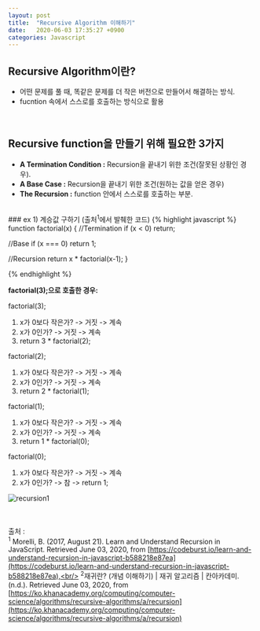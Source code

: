 ```yaml
---
layout: post
title:  "Recursive Algorithm 이해하기"
date:   2020-06-03 17:35:27 +0900
categories: Javascript
---
```


## Recursive Algorithm이란?
- 어떤 문제를 풀 때, 똑같은 문제를 더 작은 버전으로 만들어서 해결하는 방식.
- fucntion 속에서 스스로를 호출하는 방식으로 활용

<br/>

## Recursive function을 만들기 위해 필요한 3가지
- __A Termination Condition :__ Recursion을 끝내기 위한 조건(잘못된 상황인 경우).  
- __A Base Case :__ Recursion을 끝내기 위한 조건(원하는 값을 얻은 경우)
- __The Recursion :__ function 안에서 스스로를 호출하는 부분. 

<br/>
### ex 1) 계승값 구하기 
(출처<sup>1</sup>에서 발췌한 코드)
{% highlight javascript %} 
function factorial(x) {
  //Termination
  if (x < 0) return;

  //Base
  if (x === 0) return 1;

  //Recursion
  return x * factorial(x-1);
}

{% endhighlight %}

__factorial(3);으로 호출한 경우:__

factorial(3);
1. x가 0보다 작은가? -> 거짓 -> 계속
2. x가 0인가? -> 거짓 -> 계속
3. return 3 * factorial(2); 

factorial(2);
1. x가 0보다 작은가? -> 거짓 -> 계속
2. x가 0인가? -> 거짓 -> 계속
3. return 2 * factorial(1); 

factorial(1);
1. x가 0보다 작은가? -> 거짓 -> 계속
2. x가 0인가? -> 거짓 -> 계속
3. return 1 * factorial(0); 

factorial(0);
1. x가 0보다 작은가? -> 거짓 -> 계속
2. x가 0인가? -> 참 -> return 1; 

![recursion1](https://eungang3.github.io/sue-is-programming/assets/recursion.jpg)



<br/><br/>
출처 : <br/>
<sup>1</sup> Morelli, B. (2017, August 21). Learn and Understand Recursion in JavaScript. Retrieved June 03, 2020, from [https://codeburst.io/learn-and-understand-recursion-in-javascript-b588218e87ea](https://codeburst.io/learn-and-understand-recursion-in-javascript-b588218e87ea),<br/>
<sup>2</sup>재귀란? (개념 이해하기) | 재귀 알고리즘 | 칸아카데미. (n.d.). Retrieved June 03, 2020, from [https://ko.khanacademy.org/computing/computer-science/algorithms/recursive-algorithms/a/recursion](https://ko.khanacademy.org/computing/computer-science/algorithms/recursive-algorithms/a/recursion)